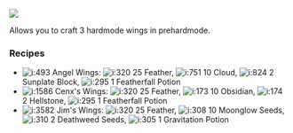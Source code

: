 [![](https://img.shields.io/static/v1?style=flat-square&logo=discord&logoColor=white&color=blue&label=discord&message=valks%20games)](https://discord.gg/866cg8yfxZ)

Allows you to craft 3 hardmode wings in prehardmode.

### Recipes
- ![i:493](https://gamepedia.cursecdn.com/terraria_gamepedia/6/6f/Angel_Wings.png?version=01ace05cfe905c060b8f59937435f4d0) Angel Wings: 
![i:320](https://gamepedia.cursecdn.com/terraria_gamepedia/3/33/Feather.png?version=62b06ea7c2978b53b1b9274d1380ece0) 25 Feather,
![i:751](https://gamepedia.cursecdn.com/terraria_gamepedia/d/d2/Cloud.png?version=3979a5b26df1e6a58825ebfe46bdf42d) 10 Cloud,
![i:824](https://gamepedia.cursecdn.com/terraria_gamepedia/a/a1/Sunplate_Block.png?version=a87e90c820e539e51b634bd1ea23a99a) 2 Sunplate Block,
![i:295](https://gamepedia.cursecdn.com/terraria_gamepedia/7/7b/Featherfall_Potion.png?version=77846caf0577bb0fad82fb1e0ba838ca) 1 Featherfall Potion 
- ![i:1586](https://gamepedia.cursecdn.com/terraria_gamepedia/8/86/Cenx%27s_Wings.png?version=985b737cdcc8d5a3ca13821a687ffacc) Cenx's Wings:
![i:320](https://gamepedia.cursecdn.com/terraria_gamepedia/3/33/Feather.png?version=62b06ea7c2978b53b1b9274d1380ece0) 25 Feather,
![i:173](https://gamepedia.cursecdn.com/terraria_gamepedia/2/23/Obsidian.png?version=0b8b04d56a95bc6ca50adc0f6c81dfd4) 10 Obsidian,
![i:174](https://gamepedia.cursecdn.com/terraria_gamepedia/8/8f/Hellstone.png?version=203269e0ffb56e3b7b8c7872e1cf97e8) 2 Hellstone,
![i:295](https://gamepedia.cursecdn.com/terraria_gamepedia/7/7b/Featherfall_Potion.png?version=77846caf0577bb0fad82fb1e0ba838ca) 1 Featherfall Potion 
- ![i:3582](https://gamepedia.cursecdn.com/terraria_gamepedia/5/5e/Jim%27s_Wings.png?version=474d7b7f038f919074472e99b584aeee) Jim's Wings:
![i:320](https://gamepedia.cursecdn.com/terraria_gamepedia/3/33/Feather.png?version=62b06ea7c2978b53b1b9274d1380ece0) 25 Feather,
![i:308](https://gamepedia.cursecdn.com/terraria_gamepedia/4/46/Moonglow_Seeds.png?version=49e709281753da46bb1b821e7196533c) 10 Moonglow Seeds,
![i:310](https://gamepedia.cursecdn.com/terraria_gamepedia/5/54/Deathweed_Seeds.png?version=4431d2d9fdffec999ef70f38a17b86e9) 2 Deathweed Seeds,
![i:305](https://gamepedia.cursecdn.com/terraria_gamepedia/0/09/Gravitation_Potion.png?version=d4ed7ed12b48ef79ed6eddb7816dcf25) 1 Gravitation Potion 
